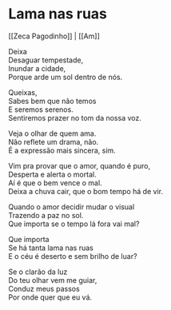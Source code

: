 # Lama nas ruas
[[Zeca Pagodinho]] | [[Am]]

Deixa  
Desaguar tempestade,  
Inundar a cidade,  
Porque arde um sol dentro de nós.  
 
Queixas,  
Sabes bem que não temos  
E seremos serenos.  
Sentiremos prazer no tom da nossa voz.  
 
Veja o olhar de quem ama.  
Não reflete um drama, não.  
É a expressão mais sincera, sim.  
 
Vim pra provar que o amor, quando é puro,  
Desperta e alerta o mortal.  
Aí é que o bem vence o mal.  
Deixa a chuva cair, que o bom tempo há de vir.  
 
Quando o amor decidir mudar o visual  
Trazendo a paz no sol.  
Que importa se o tempo lá fora vai mal?  
 
Que importa  
Se há tanta lama nas ruas  
E o céu é deserto e sem brilho de luar?  
 
Se o clarão da luz  
Do teu olhar vem me guiar,  
Conduz meus passos  
Por onde quer que eu vá.  